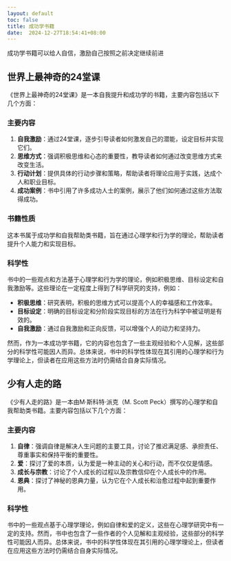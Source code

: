 ```yaml
---
layout: default
toc: false
title: 成功学书籍
date:  2024-12-27T18:54:41+08:00
---
```


成功学书籍可以给人自信，激励自己按照之前决定继续前进

<!--more-->
## 世界上最神奇的24堂课

《世界上最神奇的24堂课》是一本自我提升和成功学的书籍，主要内容包括以下几个方面：

### 主要内容
1. **自我激励**：通过24堂课，逐步引导读者如何激发自己的潜能，设定目标并实现它们。
2. **思维方式**：强调积极思维和心态的重要性，教导读者如何通过改变思维方式来改变生活。
3. **行动计划**：提供具体的行动步骤和策略，帮助读者将理论应用于实践，达成个人和职业目标。
4. **成功案例**：书中引用了许多成功人士的案例，展示了他们如何通过这些方法取得成功。

### 书籍性质
这本书属于成功学和自我帮助类书籍，旨在通过心理学和行为学的理论，帮助读者提升个人能力和实现目标。

### 科学性
书中的一些观点和方法基于心理学和行为学的理论，例如积极思维、目标设定和自我激励等。这些理论在一定程度上得到了科学研究的支持，例如：
- **积极思维**：研究表明，积极的思维方式可以提高个人的幸福感和工作效率。
- **目标设定**：明确的目标设定和分阶段实现目标的方法在行为科学中被证明是有效的。
- **自我激励**：通过自我激励和正向反馈，可以增强个人的动力和坚持力。

然而，作为一本成功学书籍，它的内容也包含了一些主观经验和个人见解，这些部分的科学性可能因人而异。总体来说，书中的科学性体现在其引用的心理学和行为学理论上，但读者在应用这些方法时仍需结合自身实际情况。

## 少有人走的路

《少有人走的路》是一本由M·斯科特·派克（M. Scott Peck）撰写的心理学和自我帮助类书籍。主要内容包括以下几个方面：

### 主要内容
1. **自律**：强调自律是解决人生问题的主要工具，讨论了推迟满足感、承担责任、尊重事实和保持平衡的重要性。
2. **爱**：探讨了爱的本质，认为爱是一种主动的关心和行动，而不仅仅是情感。
3. **成长与宗教**：讨论了个人成长的过程以及宗教信仰在个人成长中的作用。
4. **恩典**：探讨了神秘的恩典力量，认为它在个人成长和治愈过程中起到重要作用。

### 科学性
书中的一些观点基于心理学理论，例如自律和爱的定义，这些在心理学研究中有一定的支持。然而，书中也包含了一些作者的个人见解和主观经验，这些部分的科学性可能因人而异。总体来说，书中的科学性体现在其引用的心理学理论上，但读者在应用这些方法时仍需结合自身实际情况。
